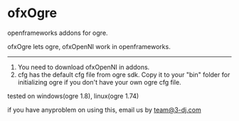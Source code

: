ofxOgre
=======
openframeworks addons for ogre.

ofxOgre lets ogre, ofxOpenNI work in openframeworks.

*******
1. You need to download ofxOpenNI in addons.
2. cfg has the default cfg file from ogre sdk. Copy it to your "bin" folder for initializing ogre if you don't have your own ogre cfg file.

tested on windows(ogre 1.8), linux(ogre 1.74)

if you have anyproblem on using this, email us by team@3-dj.com
